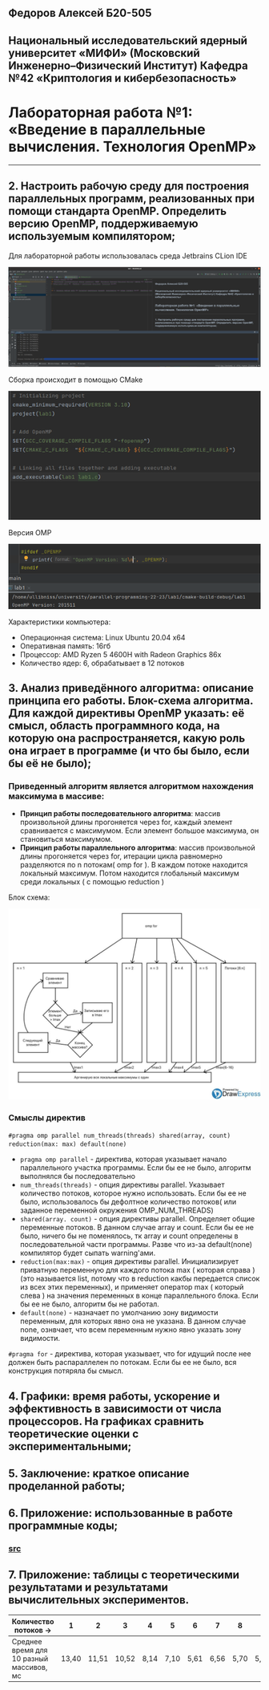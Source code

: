 ## Федоров Алексей Б20-505
## Национальный исследовательский ядерный университет «МИФИ» (Московский Инженерно–Физический Институт) Кафедра №42 «Криптология и кибербезопасность»
# Лабораторная работа №1: «Введение в параллельные вычисления. Технология OpenMP»

---
## 2. Настроить рабочую среду для построения параллельных программ, реализованных при помощи стандарта OpenMP. Определить версию OpenMP, поддерживаемую используемым компилятором;

Для лабораторной работы использовалась среда Jetbrains CLion IDE

![](images/clion.png)

Сборка происходит в помощью CMake

![](images/CMakeLists.png)

Версия OMP

![](images/ompversion.png)

Характеристики компьютера:
- Операционная система: Linux Ubuntu 20.04 x64
- Оперативная память: 16гб
- Процессор: AMD Ryzen 5 4600H with Radeon Graphics 86x
- Количество ядер: 6, обрабатывает в 12 потоков

## 3. Анализ приведённого алгоритма: описание принципа его работы. Блок-схема алгоритма. Для каждой директивы OpenMP указать: её смысл, область программного кода, на которую она распространяется, какую роль она играет в программе (и что бы было, если бы её не было);

### Приведенный алгоритм является алгоритмом нахождения максимума в массиве:

- **Принцип работы последовательного алгоритма**: массив произвольной длины прогоняется через for, каждый элемент сравнивается с максимумом. Если элемент большое максимума, он становиться максимумом. 
- **Принцип работы параллельного алгоритма**: массив произвольной длины прогоняется через for, итерации цикла равномерно разделяются по n потокам( omp for ). В каждом потоке находится локальный максимум. Потом находится глобальный максимум среди локальных ( с помощью reduction )

Блок схема:

![](images/block-scheme.png)

### Смыслы директив

`#pragma omp parallel num_threads(threads) shared(array, count) reduction(max: max) default(none)`

- `pragma omp parallel` - директива, которая указывает начало параллельного участка программы. Если бы ее не было, алгоритм выполнялся бы последовательно
- `num_threads(threads)` - опция директивы parallel. Указывает количество потоков, которое нужно использовать. Если бы ее не было, использовалось бы дефолтное количество потоков( или заданное переменной окружения OMP_NUM_THREADS)
- `shared(array. count)` -  опция директивы parallel. Определяет общие переменные потоков. В данном случае array и count. Если бы ее не было, ничего бы не поменялось, тк array и count определены в последовательной части программы. Разве что из-за default(none) компилятор будет сыпать warning'ами.
- `reduction(max:max)` - опция директивы parallel. Инициализирует приватную переменную для каждого потока max ( которая справа )(это называется list, потому что в reduction какбы передается список из всех этих переменных), и применяет оператор max ( который слева ) на значения переменных в конце параллельного блока. Если бы ее не было, алгоритм бы не работал.
- `default(none)` - назначает по умолчанию зону видимости переменным, для которых явно она не указана. В данном случае none, ознвчает, что всем переменным нужно явно указать зону видимости.

`#pragma for` - директива, которая указывает, что for идущий после нее должен быть распараллелен по потокам. Если бы ее не было, вся конструкция потяряла бы смысл.

## 4. Графики: время работы, ускорение и эффективность в зависимости от числа процессоров. На графиках сравнить теоретические оценки с экспериментальными;

## 5. Заключение: краткое описание проделанной работы;

## 6. Приложение: использованные в работе программные коды;

### [src](https://github.com/ullibniss/parallel-programming-22-23/tree/master/lab1)

## 7. Приложение: таблицы с теоретическими результатами и результатами вычислительных экспериментов.


Количество потоков ->|1|2|3|4|5|6|7|8|9|10| 11   |12
---|---|---|---|---|---|---|---|---|---|---|------|---
Среднее время для 10 разный массивов, мс | 13,40 | 11,51 | 10,52 | 8,14 | 7,10 | 5,61 | 6,56 | 5,70 | 5,92 | 5,71 | 7,80 | 7,89
